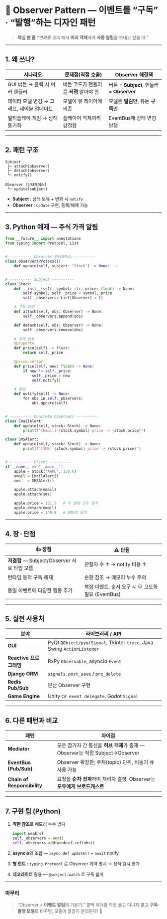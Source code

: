 # 👀 Observer Pattern — 이벤트를 “구독” · “발행”하는 디자인 패턴

> **핵심 한 줄**
> “*변화를 감지* 해서 **여러 객체**에게 **자동 알림**을 보내고 싶을 때.”

---

## 1. 왜 쓰나?

| 시나리오                      | 문제점(직접 호출)               | Observer 해결책                         |
| ------------------------- | ------------------------ | ------------------------------------ |
| GUI 버튼 → 클릭 시 여러 핸들러      | 버튼 코드가 핸들러를 **직접** 알아야 함 | 버튼 = **Subject**, 핸들러 = **Observer** |
| 데이터 모델 변경 → 그래프, 테이블 업데이트 | 모델이 뷰 레이어에 의존            | 모델은 **알림**만, 뷰는 **구독**만              |
| 멀티플레이 게임 → 상태 동기화         | 플레이어 객체끼리 강결합            | EventBus에 상태 변경 발행                   |

---

## 2. 패턴 구조

```
Subject
 ├─ attach(observer)
 ├─ detach(observer)
 └─ notify()

Observer (인터페이스)
 └─ update(subject)
```

* **Subject** : 상태 보유 + 변화 시 `notify`
* **Observer** : `update` 구현, 등록/해제 가능

---

## 3. Python 예제 — **주식 가격 알림**

```python
from __future__ import annotations
from typing import Protocol, List


# ---------- Observer 인터페이스 ----------
class Observer(Protocol):
    def update(self, subject: "Stock") -> None: ...


# ---------- Subject ----------
class Stock:
    def __init__(self, symbol: str, price: float) -> None:
        self.symbol, self._price = symbol, price
        self._observers: List[Observer] = []

    # 구독 관리
    def attach(self, obs: Observer) -> None:
        self._observers.append(obs)

    def detach(self, obs: Observer) -> None:
        self._observers.remove(obs)

    # 상태 변화
    @property
    def price(self) -> float:
        return self._price

    @price.setter
    def price(self, new: float) -> None:
        if new != self._price:
            self._price = new
            self.notify()

    # 알림
    def notify(self) -> None:
        for obs in self._observers:
            obs.update(self)


# ---------- Concrete Observers ----------
class EmailAlert:
    def update(self, stock: Stock) -> None:
        print(f"[Email] {stock.symbol} price -> {stock.price}")

class SMSAlert:
    def update(self, stock: Stock) -> None:
        print(f"[SMS] {stock.symbol} price -> {stock.price}")


# ---------- Client ----------
if __name__ == "__main__":
    apple = Stock("AAPL", 150.0)
    email = EmailAlert()
    sms   = SMSAlert()

    apple.attach(email)
    apple.attach(sms)

    apple.price = 151.5   # 두 알림 모두 동작
    apple.detach(email)
    apple.price = 149.8   # SMS만 동작
```

---

## 4. 장 · 단점

| 👍 장점                               | ⚠️ 단점                               |
| ----------------------------------- | ----------------------------------- |
| **저결합** — Subject/Observer 서로 타입 모름 | 관찰자 수 ↑ → notify 비용 ↑               |
| 런타임 동적 구독·해제                        | 순환 참조 → 메모리 누수 주의                   |
| 동일 이벤트에 다양한 행동 추가                   | 복잡 이벤트, 순서 요구 시 더 고도화 필요 (EventBus) |

---

## 5. 실전 사용처

| 분야                 | 라이브러리 / API                                                             |
| ------------------ | ----------------------------------------------------------------------- |
| **GUI**            | PyQt `QObject/pyqtSignal`, Tkinter `trace`, Java Swing `ActionListener` |
| **Reactive 프로그래밍** | RxPy `Observable`, asyncio `Event`                                      |
| **Django ORM**     | `signals.post_save` / `pre_delete`                                      |
| **Redis Pub/Sub**  | 분산 Observer 구현                                                          |
| **Game Engine**    | Unity `C# event delegate`, Godot `Signal`                               |

---

## 6. 다른 패턴과 비교

| 패턴                          | 차이점                                                        |
| --------------------------- | ---------------------------------------------------------- |
| **Mediator**                | 모든 참가자 간 통신을 **허브 객체**가 중재 — Observer는 직접 Subject→Observer |
| **EventBus (Pub/Sub)**      | Observer 확장판; 주제(topic) 단위, 비동기 큐 사용 가능                    |
| **Chain of Responsibility** | 요청을 **순차 전파**하며 처리자 결정, Observer는 **모두에게 브로드캐스트**          |

---

## 7. 구현 팁 (Python)

1. **약한 참조**로 메모리 누수 방지

   ```python
   import weakref
   self._observers = set()
   self._observers.add(weakref.ref(obs))
   ```
2. **asyncio**와 조합 — `async def update()` + `await` notify
3. **형 힌트** : `typing.Protocol` 로 Observer 계약 명시 → 정적 검사 통과
4. **데코레이터** 활용 — `@subject.watch` 로 구독 쉽게

---

### 마무리

> “Observer = **이벤트 알림**의 기본기.”
> 콜백 헤더를 직접 들고 다니지 말고 **구독·발행 모델**로 바꾸면, 모듈이 깔끔히 분리된다! 🚀
